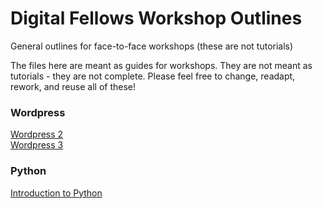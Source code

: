 # Digital Fellows Workshop Outlines

General outlines for face-to-face workshops (these are not tutorials)

The files here are meant as guides for workshops. They are not meant as tutorials - they are not complete. 
Please feel free to change, readapt, rework, and reuse all of these!

### Wordpress

[Wordpress 2](Wordpress/wordpress_2)  
[Wordpress 3](Wordpress/wordpress_3)  

### Python

[Introduction to Python](Python/workshop.ipynb)  
